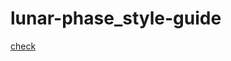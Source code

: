 # lunar-phase_style-guide

[check](https://hitanyah.github.io/lunar-phase_style-guide/style-guide.html)
